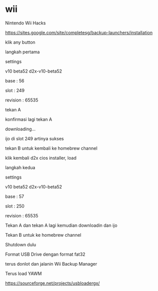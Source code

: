 # wii
Nintendo Wii Hacks


https://sites.google.com/site/completesg/backup-launchers/installation





klik any button



langkah pertama

settings

v10 beta52 d2x-v10-beta52

base : 56

slot : 249

revision : 65535   



tekan A

konfirmasi lagi tekan A

downloading...

ijo di slot 249 artinya sukses

tekan B untuk kembali ke homebrew channel

klik kembali d2x cios installer, load



langkah kedua

settings

v10 beta52 d2x-v10-beta52

base : 57

slot : 250

revision : 65535

Tekan A dan tekan A lagi kemudian downloadin dan ijo

Tekan B untuk ke homebrew channel







Shutdown dulu

Format USB Drive dengan format fat32

terus donlot dan jalanin Wii Backup Manager



Terus load YAWM



https://sourceforge.net/projects/usbloadergx/